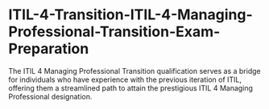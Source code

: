 # ITIL-4-Transition-ITIL-4-Managing-Professional-Transition-Exam-Preparation
The ITIL 4 Managing Professional Transition qualification serves as a bridge for individuals who have experience with the previous iteration of ITIL, offering them a streamlined path to attain the prestigious ITIL 4 Managing Professional designation. 
